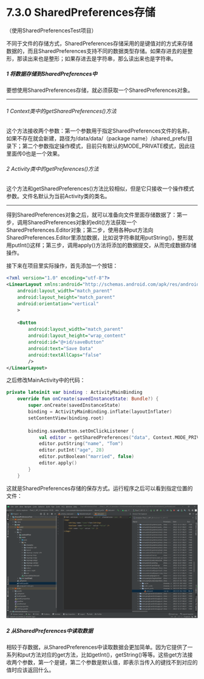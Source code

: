 # 7.3.0 SharedPreferences存储

（使用SharedPreferencesTest项目）

不同于文件的存储方式，SharedPreferences存储采用的是键值对的方式来存储数据的，而且SharedPreferences支持不同的数据类型存储。如果存进去的是整形，那读出来也是整形；如果存进去是字符串，那么读出来也是字符串。

##### 1 将数据存储到SharedPreferences中

要想使用SharedPreferences存储，就必须获取一个SharedPreferences对象。

---

###### 1 Context类中的getSharedPreferences()方法

这个方法接收两个参数：第一个参数用于指定SharedPreferences文件的名称，如果不存在就会新建，路径为/data/data/（package name）/shared_prefs/目录下；第二个参数指定操作模式，目前只有默认的MODE_PRIVATE模式，因此往里面传0也是一个效果。

###### 2 Activity类中的getPreferences()方法

这个方法和getSharedPreferences()方法比较相似，但是它只接收一个操作模式参数。文件名默认为当前Activity类的类名。

---

得到SharedPreferences对象之后，就可以准备向文件里面存储数据了：第一步，调用SharedPreferences对象的edit()方法获取一个SharedPreferences.Editor对象；第二步，使用各种put方法向SharedPreferences.Editor里添加数据，比如说字符串就用putString()，整形就用putInt()这样；第三步，调用apply()方法将添加的数据提交，从而完成数据存储操作。

接下来在项目里实际操作，首先添加一个按钮：

```xml
<?xml version="1.0" encoding="utf-8"?>
<LinearLayout xmlns:android="http://schemas.android.com/apk/res/android"
    android:layout_width="match_parent"
    android:layout_height="match_parent"
    android:orientation="vertical"
    >
  
    <Button
        android:layout_width="match_parent"
        android:layout_height="wrap_content"
        android:id="@+id/saveButton"
        android:text="Save Data"
        android:textAllCaps="false"
        />
</LinearLayout>
```

之后修改MainActivity中的代码：

```kotlin
private lateinit var binding : ActivityMainBinding
    override fun onCreate(savedInstanceState: Bundle?) {
        super.onCreate(savedInstanceState)
        binding = ActivityMainBinding.inflate(layoutInflater)
        setContentView(binding.root)
  
        binding.saveButton.setOnClickListener { 
            val editor = getSharedPreferences("data", Context.MODE_PRIVATE).edit()
            editor.putString("name", "Tom")
            editor.putInt("age", 28)
            editor.putBoolean("married", false)
            editor.apply()
        }
    }
```

这就是SharedPreferences存储的保存方式。运行程序之后可以看到指定位置的文件：

![1673013911990](image/7.3.0SharedPreferences存储/1673013911990.png)

##### 2 从SharedPreferences中读取数据

相较于存数据，从SharedPreferences中读取数据会更加简单。因为它提供了一系列和put方法对应的get方法，比如getInt()，getString()等等。这些get方法接收两个参数，第一个是键，第二个参数是默认值，即表示当传入的键找不到对应的值时应该返回什么。
